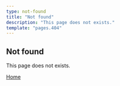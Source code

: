 ```yaml
---
type: not-found
title: "Not found"
description: "This page does not exists."
template: "pages.404"
---
```


## Not found

This page does not exists.

[Home](/)
